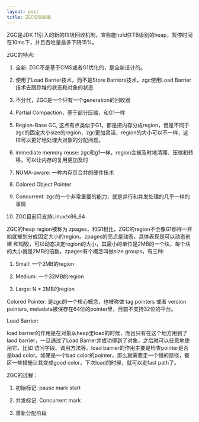 ```yaml
---
layout: post
title: ZGC垃圾回收
---
```



ZGC是JDK 11引入的新的垃圾回收机制，宣称能hold住TB级别的heap，暂停时间在10ms下，并且吞吐量最多下降15%。



ZGC的特点:

1. 全新: ZGC不是基于CMS或者G1优化的，是全新设计的。

2. 使用了Load Barrier技术，而不是Store Barriors技术，zgc使用Load Barrier技术去跟踪堆的状态和对象的状态

3. 不分代，ZGC是一个只有一个generation的回收器

4. Partial Compaction，基于部分压缩，和G1一样

5. Region-Base GC, 这点有点类似于G1，都是把内存分成region，但是不同于zgc的固定大小size的region，zgc更加灵活，region的大小可以不一样，这样可以更好地处理大对象的分配问题。

6. immediate memory reuse: zgc和g1一样，region会被及时地清理、压缩和转移，可以让内存的复用更加及时

7. NUMA-aware: 一种内存页合并的硬件技术

8. Colored Object Pointer

9. Concurrent: zgc的一个非常重要的能力，就是并行和并发处理的几乎一样的事情

10. ZGC目前只支持Linux/x86_64



ZGC的heap region被称为 zpages，和G1相比，ZGC的region不会像G1那样一开始就被划分成固定大小的region。zpages的亮点是动态，具体表现是可以动态创建
和销毁，可以动态决定region的大小，其最小的单位是2MB的一个块，每个块的大小就是2MB的倍数。zpages有个概念叫做size groups，有三种:

1. Small: 一个2MB的region

2. Medium: 一个32MB的region

3. Large: N * 2MB的region



Colored Pointer:
是zgc的一个核心概念，也被称做 tag pointers 或者 version pointers, metadata被保存在64位的pointer里，目前不支持32位的平台。


Load Barrier:

load barrier的作用是在对象从heap里load的时候，而且只有在这个地方用到了 laod barrier，一旦通过了Load Barrier并成功得到了对象，之后就可以任意地使用它，比如
访问字段、调用方法等。load barrier的作用主要是检查pointer是否是bad color。如果是一个bad color的pointer，那么就需要走一个慢的路径，餐区一些措施让其变成good color，下次load的时候，就可以走fast path了。




ZGC的过程：

1. 初始标记: pause mark start

2. 并发标记: Concurrent mark

3. 重新分配阶段

